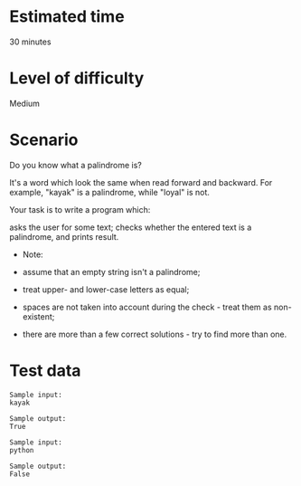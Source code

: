 # Estimated time
30 minutes

# Level of difficulty
Medium

# Scenario
Do you know what a palindrome is?

It's a word which look the same when read forward and backward. For example, "kayak" is a palindrome, while "loyal" is not.

Your task is to write a program which:

asks the user for some text;
checks whether the entered text is a palindrome, and prints result.
* Note:

* assume that an empty string isn't a palindrome;
* treat upper- and lower-case letters as equal;
* spaces are not taken into account during the check - treat them as non-existent;
* there are more than a few correct solutions - try to find more than one.

# Test data
```
Sample input:
kayak

Sample output:
True
```
```
Sample input:
python

Sample output:
False
```
